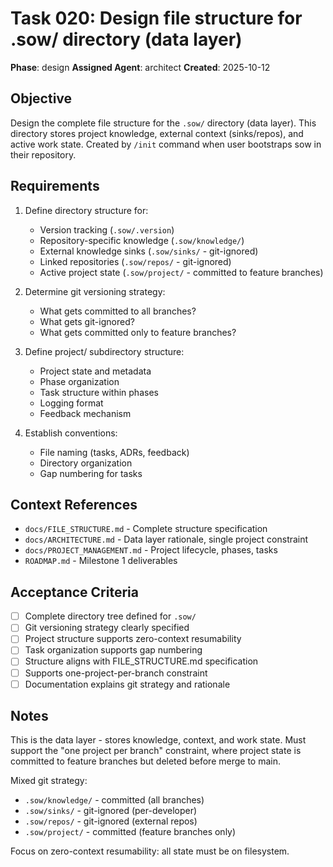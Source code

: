 # Task 020: Design file structure for .sow/ directory (data layer)

**Phase**: design
**Assigned Agent**: architect
**Created**: 2025-10-12

## Objective

Design the complete file structure for the `.sow/` directory (data layer).
This directory stores project knowledge, external context (sinks/repos), and
active work state. Created by `/init` command when user bootstraps sow in their repository.

## Requirements

1. Define directory structure for:
   - Version tracking (`.sow/.version`)
   - Repository-specific knowledge (`.sow/knowledge/`)
   - External knowledge sinks (`.sow/sinks/` - git-ignored)
   - Linked repositories (`.sow/repos/` - git-ignored)
   - Active project state (`.sow/project/` - committed to feature branches)

2. Determine git versioning strategy:
   - What gets committed to all branches?
   - What gets git-ignored?
   - What gets committed only to feature branches?

3. Define project/ subdirectory structure:
   - Project state and metadata
   - Phase organization
   - Task structure within phases
   - Logging format
   - Feedback mechanism

4. Establish conventions:
   - File naming (tasks, ADRs, feedback)
   - Directory organization
   - Gap numbering for tasks

## Context References

- `docs/FILE_STRUCTURE.md` - Complete structure specification
- `docs/ARCHITECTURE.md` - Data layer rationale, single project constraint
- `docs/PROJECT_MANAGEMENT.md` - Project lifecycle, phases, tasks
- `ROADMAP.md` - Milestone 1 deliverables

## Acceptance Criteria

- [ ] Complete directory tree defined for `.sow/`
- [ ] Git versioning strategy clearly specified
- [ ] Project structure supports zero-context resumability
- [ ] Task organization supports gap numbering
- [ ] Structure aligns with FILE_STRUCTURE.md specification
- [ ] Supports one-project-per-branch constraint
- [ ] Documentation explains git strategy and rationale

## Notes

This is the data layer - stores knowledge, context, and work state.
Must support the "one project per branch" constraint, where project state
is committed to feature branches but deleted before merge to main.

Mixed git strategy:
- `.sow/knowledge/` - committed (all branches)
- `.sow/sinks/` - git-ignored (per-developer)
- `.sow/repos/` - git-ignored (external repos)
- `.sow/project/` - committed (feature branches only)

Focus on zero-context resumability: all state must be on filesystem.
